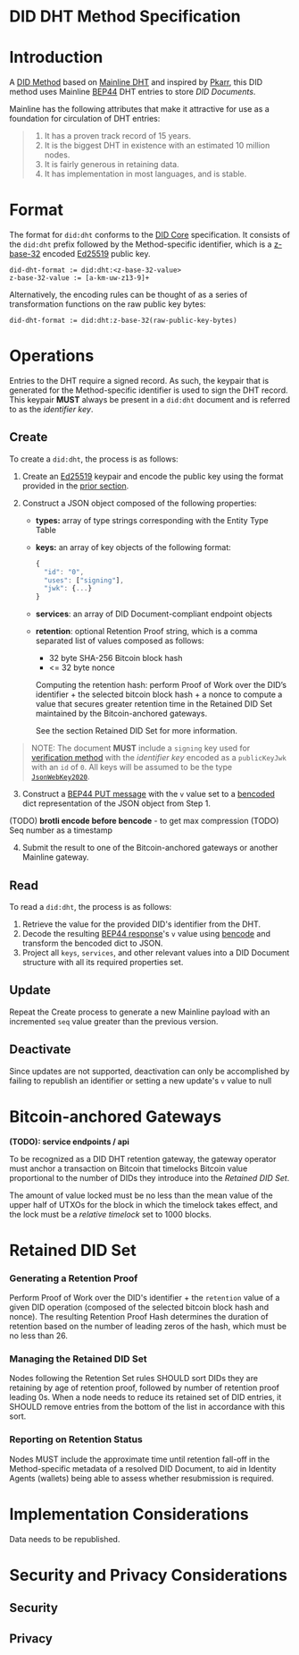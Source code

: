 # DID DHT Method Specification

# Introduction
A [DID Method](https://www.w3.org/TR/did-core/) based on [Mainline DHT](https://en.wikipedia.org/wiki/Mainline_DHT) and
 inspired by [Pkarr](https://github.com/nuhvi/pkarr), this DID method uses Mainline
 [BEP44](https://www.bittorrent.org/beps/bep_0044.html) DHT entries to store _DID Documents_.

Mainline has the following attributes that make it attractive for use as a foundation for circulation of DHT entries:

> 1. It has a proven track record of 15 years.
> 2. It is the biggest DHT in existence with an estimated 10 million nodes.
> 3. It is fairly generous in retaining data.
> 4. It has implementation in most languages, and is stable.

# Format

The format for `did:dht` conforms to the [DID Core](https://www.w3.org/TR/did-core/) specification. It consists of the
 `did:dht` prefix followed by the Method-specific identifier, which is a [z-base-32](https://en.wikipedia.org/wiki/Base32#z-base-32)
  encoded [Ed25519](https://ed25519.cr.yp.to/) public key.

```
did-dht-format := did:dht:<z-base-32-value>
z-base-32-value := [a-km-uw-z13-9]+
```

Alternatively, the encoding rules can be thought of as a series of transformation functions on the raw public key bytes:

```
did-dht-format := did:dht:z-base-32(raw-public-key-bytes)
```

# Operations

Entries to the DHT require a signed record. As such, the keypair that is generated for the Method-specific identifier is
used to sign the DHT record. This keypair **MUST** always be present in a `did:dht` document and is referred to as the
_identifier key_.

## Create

To create a `did:dht`, the process is as follows:

1. Create an [Ed25519](https://ed25519.cr.yp.to/) keypair and encode the public key using the format provided in the
[prior section](#Format).


2. Construct a JSON object composed of the following properties:
   - **types:** array of type strings corresponding with the Entity Type Table
   - **keys:** an array of key objects of the following format:
      ```javascript
      {
        "id": "0",
        "uses": ["signing"],
        "jwk": {...}
      }
      ```
    - **services**: an array of DID Document-compliant endpoint objects
    - **retention**: optional Retention Proof string, which is a comma separated list of values composed as follows:

      - 32 byte SHA-256 Bitcoin block hash
      - <= 32 byte nonce

      Computing the retention hash: perform Proof of Work over the DID’s identifier + the selected bitcoin block hash +
      a nonce to compute a value that secures greater retention time in the Retained DID Set maintained by the
      Bitcoin-anchored gateways.

      See the section Retained DID Set for more information.

> NOTE: The document **MUST** include a `signing` key used for [verification method](https://www.w3.org/TR/did-core/#verification-methods)
 with the _identifier key_ encoded as a `publicKeyJwk` with an `id` of `0`. All keys will be assumed to be the type
 [`JsonWebKey2020`](https://www.w3.org/community/reports/credentials/CG-FINAL-lds-jws2020-20220721/#json-web-key-2020).


3. Construct a [BEP44 PUT message](https://www.bittorrent.org/beps/bep_0044.html) with the `v` value set to a
[bencoded](https://en.wikipedia.org/wiki/Bencode) dict representation of the JSON object from Step 1.

(TODO) **brotli encode before bencode** - to get max compression
(TODO) Seq number as a timestamp

4. Submit the result to one of the Bitcoin-anchored gateways or another Mainline gateway.

## Read

To read a `did:dht`, the process is as follows:

1. Retrieve the value for the provided DID's identifier from the DHT.
2. Decode the resulting [BEP44 response](https://www.bittorrent.org/beps/bep_0044.html)'s `v` value using
[bencode](https://en.wikipedia.org/wiki/Bencode) and transform the bencoded dict to JSON.
3. Project all `keys`, `services`, and other relevant values into a DID Document structure with all its required
properties set.

## Update

Repeat the Create process to generate a new Mainline payload with an incremented `seq` value greater than the previous
version.

## Deactivate

Since updates are not supported, deactivation can only be accomplished by failing to republish an identifier or setting
a new update's `v` value to null

# Bitcoin-anchored Gateways

**(TODO): service endpoints / api**

To be recognized as a DID DHT retention gateway, the gateway operator must anchor a transaction on Bitcoin that
timelocks Bitcoin value proportional to the number of DIDs they introduce into the _Retained DID Set_.

The amount of value locked must be no less than the mean value of the upper half of UTXOs for the block in which the
timelock takes effect, and the lock must be a *relative timelock* set to 1000 blocks.

# Retained DID Set

### Generating a Retention Proof

Perform Proof of Work over the DID's identifier + the `retention` value of a given DID operation (composed of the
selected bitcoin block hash and nonce). The resulting Retention Proof Hash determines the duration of retention based
on the number of leading zeros of the hash, which must be no less than 26.

### Managing the Retained DID Set

Nodes following the Retention Set rules SHOULD sort DIDs they are retaining by age of retention proof, followed by
number of retention proof leading 0s. When a node needs to reduce its retained set of DID entries, it SHOULD remove
entries from the bottom of the list in accordance with this sort.

### Reporting on Retention Status

Nodes MUST include the approximate time until retention fall-off in the Method-specific metadata of a resolved DID
Document, to aid in Identity Agents (wallets) being able to assess whether resubmission is required.

# Implementation Considerations

Data needs to be republished.

# Security and Privacy Considerations

## Security

## Privacy